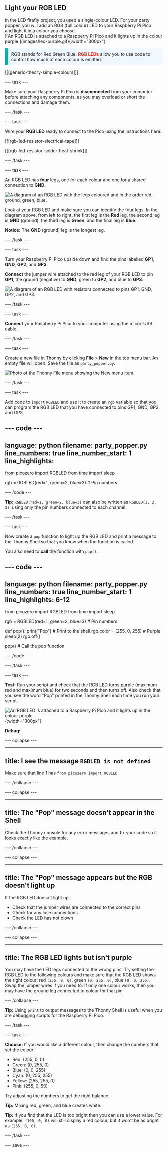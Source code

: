## Light your RGB LED

<div style="display: flex; flex-wrap: wrap">
<div style="flex-basis: 200px; flex-grow: 1; margin-right: 15px;">
In the LED firefly project, you used a single-colour LED. For your party popper, you will add an RGB (full colour) LED to your Raspberry Pi Pico and light it in a colour you choose.
</div>
<div>
![An RGB LED is attached to a Raspberry Pi Pico and it lights up in the colour purple.](images/led-purple.gif){:width="300px"}
</div>
</div>

<p style='border-left: solid; border-width:10px; border-color: #0faeb0; background-color: aliceblue; padding: 10px;'>
RGB stands for Red Green Blue. <span style="color: #ff2416"><b>RGB LEDs</b></span> allow you to use code to control how much of each colour is emitted.
</p>

[[[generic-theory-simple-colours]]]

--- task ---

Make sure your Raspberry Pi Pico is **disconnected** from your computer before attaching any components, as you may overload or short the connections and damage them. 

--- /task ---

--- task ---

Wire your **RGB LED** ready to connect to the Pico using the instructions here:

[[[rgb-led-resistor-electrical-tape]]]

[[[rgb-led-resistor-solder-heat-shrink]]]

--- /task ---

--- task ---

An RGB LED has **four** legs, one for each colour and one for a shared connection to **GND**.

![A diagram of an RGB LED with the legs coloured and in the order red, ground, green, blue.](images/rgb-led-legs.png)

Look at your RGB LED and make sure you can identify the four legs. In the diagram above, from left to right, the first leg is the **Red** leg, the second leg is **GND** (ground), the third leg is **Green**, and the final leg is **Blue**.

**Notice:** The **GND** (ground) leg is the longest leg.

--- /task ---

--- task ---

Turn your Raspberry Pi Pico upside down and find the pins labelled **GP1**, **GND**, **GP2**, and **GP3**. 

**Connect** the jumper wire attached to the red leg of your RGB LED to pin **GP1**, the ground (negative) to **GND**, green to **GP2**, and blue to **GP3**:

![A diagram of an RGB LED with resistors connected to pins GP1, GND, GP2, and GP3.](images/rgb-led-diagram.png)

--- /task ---

--- task ---

**Connect** your Raspberry Pi Pico to your computer using the micro-USB cable. 

--- /task ---

--- task ---

Create a new file in Thonny by clicking **File** > **New** in the top menu bar. An empty file will open. Save the file as `party_popper.py`.

![Photo of the Thonny File menu showing the New menu item.](images/new_thonny.png)

--- /task ---

--- task ---

Add code to `import` `RGBLED` and use it to create an `rgb` variable so that you can program the RGB LED that you have connected to pins GP1, GND, GP2, and GP3. 

--- code ---
---
language: python
filename: party_popper.py
line_numbers: true
line_number_start: 1
line_highlights: 
---
from picozero import RGBLED
from time import sleep

rgb = RGBLED(red=1, green=2, blue=3) # Pin numbers 

--- /code ---

**Tip:** `RGBLED(red=1, green=2, blue=3)` can also be written as `RGBLED(1, 2, 3)`, using only the pin numbers connected to each channel.

--- /task ---

--- task ---

Now create a `pop` function to light up the RGB LED and print a message to the Thonny Shell so that you know when the function is called. 

You also need to **call** the function with `pop()`.

--- code ---
---
language: python
filename: party_popper.py
line_numbers: true
line_number_start: 1
line_highlights: 6-12
---
from picozero import RGBLED
from time import sleep

rgb = RGBLED(red=1, green=2, blue=3) # Pin numbers 

def pop():
    print("Pop") # Print to the shell
    rgb.color = (255, 0, 255) # Purple
    sleep(2)
    rgb.off()

pop() # Call the pop function

--- /code ---

--- /task ---

--- task ---

**Test:** Run your script and check that the RGB LED turns purple (maximum red and maximum blue) for two seconds and then turns off. Also check that you see the word "Pop" printed in the Thonny Shell each time you run your script.

![An RGB LED is attached to a Raspberry Pi Pico and it lights up in the colour purple.](images/led-purple.gif){:width="300px"}

**Debug:**

--- collapse ---

---
title: I see the message `RGBLED is not defined`
---

Make sure that line 1 has `from picozero import RGBLED`

--- /collapse ---

--- collapse ---

---
title: The "Pop" message doesn't appear in the Shell
---

Check the Thonny console for any error messages and fix your code so it looks exactly like the example. 

--- /collapse ---

--- collapse ---

---
title: The "Pop" message appears but the RGB doesn't light up 
---

If the RGB LED doesn't light up:
+ Check that the jumper wires are connected to the correct pins 
+ Check for any lose connections 
+ Check the LED has not blown

--- /collapse ---

--- collapse ---

---
title: The RGB LED lights but isn't purple
---

You may have the LED legs connected to the wrong pins. Try setting the RGB LED to the following colours and make sure that the RGB LED shows the right colour: red `(255, 0, 0)`, green `(0, 255, 0)`, blue `(0, 0, 255)`. Swap the jumper wires if you need to. If only one colour works, then you may have the ground leg connected to colour for that pin. 

--- /collapse ---

**Tip:** Using `print` to output messages to the Thonny Shell is useful when you are debugging scripts for the Raspberry Pi Pico. 

--- /task ---

--- task ---

**Choose:** If you would like a different colour, then change the numbers that set the colour:

+ Red: (255, 0, 0)
+ Green: (0, 255, 0)
+ Blue: (0, 0, 255)
+ Cyan: (0, 255, 255)
+ Yellow: (255, 255, 0)
+ Pink: (255, 0, 50)

Try adjusting the numbers to get the right balance. 

**Tip:** Mixing red, green, and blue creates white.

**Tip:** If you find that the LED is too bright then you can use a lower value. For example, `(100, 0, 0)` will still display a red colour, but it won't be as bright as `(255, 0, 0)`.

--- /task ---

--- save ---
